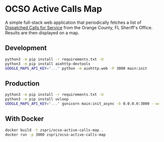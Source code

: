 # OCSO Active Calls Map

A simple full-stack web application that periodically fetches a list of [Dispatched Calls for Service](https://www.ocso.com/en-us/calls-for-service) from the Orange County, FL Sheriff's Office.
Results are then displayed on a map.

## Development

```sh
python3 -m pip install -r requirements.txt -U
python3 -m pip install aiohttp-devtools
GOOGLE_MAPS_API_KEY="..." python -m aiohttp.web -P 3000 main:init
```

## Production

```sh
python3 -m pip install -r requirements.txt -U
python3 -m pip install uvloop
GOOGLE_MAPS_API_KEY="..." gunicorn main:init_async -b 0.0.0.0:3000 --worker-class aiohttp.GunicornUVLoopWebWorker
```

## With Docker

```sh
docker build -t zspri/ocso-active-calls-map .
docker run -p 3000 zspri/ocso-active-calls-map
```
